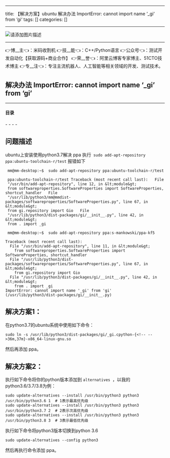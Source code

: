 
--- 
title:  【解决方案】ubuntu 解决办法 ImportError: cannot import name ‘_gi‘ from ‘gi‘ 
tags: []
categories: [] 

---
>  
 <img src="https://img-blog.csdnimg.cn/6e2c8c7bccdc41cd911dc26a692693a2.jpeg" alt="请添加图片描述"> 
 <hr> 
 👉博__主👈：米码收割机 👉技__能👈：C++/Python语言 👉公众号👈：测试开发自动化【获取源码+商业合作】 👉荣__誉👈：阿里云博客专家博主、51CTO技术博主 👉专__注👈：专注主流机器人、人工智能等相关领域的开发、测试技术。 


>  
 <h2>解决办法 ImportError: cannot import name ‘_gi’ from ‘gi’</h2> 
 <hr> 
  
  
  <h4>目录</h4> 
  - - - -  
  
  


## 问题描述

ubuntu上安装使用python3.7解决 ppa 执行` sudo add-apt-repository ppa:ubuntu-toolchain-r/test` 报错如下

```
 mm@mm-desktop:~$  sudo add-apt-repository ppa:ubuntu-toolchain-r/test
 
 ppa:ubuntu-toolchain-r/test Traceback (most recent call last):   File
 "/usr/bin/add-apt-repository", line 12, in &lt;module&gt; 
 from softwareproperties.SoftwareProperties import SoftwareProperties, shortcut_handler   File
 "/usr/lib/python3/mm@mmdist-packages/softwareproperties/SoftwareProperties.py", line 67, in &lt;module&gt; 
 from gi.repository import Gio   File 
 "/usr/lib/python3/dist-packages/gi/__init__.py", line 42, in &lt;module&gt; 
 from . import _gi

```

```
 mm@mm-desktop:~$  sudo add-apt-repository ppa:s-mankowski/ppa-kf5

Traceback (most recent call last):
  File "/usr/bin/add-apt-repository", line 11, in &lt;module&gt;
    from softwareproperties.SoftwareProperties import SoftwareProperties, shortcut_handler
  File "/usr/lib/python3/dist-packages/softwareproperties/SoftwareProperties.py", line 67, in &lt;module&gt;
    from gi.repository import Gio
  File "/usr/lib/python3/dist-packages/gi/__init__.py", line 42, in &lt;module&gt;
    from . import _gi
ImportError: cannot import name '_gi' from 'gi' (/usr/lib/python3/dist-packages/gi/__init__.py)

```

## 解决方案1：

在python3.7的ubuntu系统中使用如下命令：

```
sudo ln -s /usr/lib/python3/dist-packages/gi/_gi.cpython-{<!-- -->36m,37m}-x86_64-linux-gnu.so

```

然后再添加 ppa。

## 解决方案2：

执行如下命令将你的python版本添加到 `alternatives `，以我的python3.6/3.7/3.8为例：

```
sudo update-alternatives --install /usr/bin/python3 python3 /usr/bin/python3.6 1  # 1表示最高优先级
sudo update-alternatives --install /usr/bin/python3 python3 /usr/bin/python3.7 2  # 2表示次高优先级
sudo update-alternatives --install /usr/bin/python3 python3 /usr/bin/python3.8 3  # 3表示最低优先级

```

执行如下命令将python3版本切换到python 3.6

```
sudo update-alternatives --config python3

```

然后再执行命令添加 ppa。
